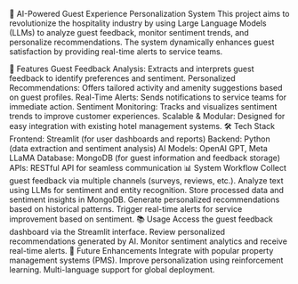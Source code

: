 🏨 AI-Powered Guest Experience Personalization System
This project aims to revolutionize the hospitality industry by using Large Language Models (LLMs) to analyze guest feedback, monitor sentiment trends, and personalize recommendations. The system dynamically enhances guest satisfaction by providing real-time alerts to service teams.

📌 Features
Guest Feedback Analysis: Extracts and interprets guest feedback to identify preferences and sentiment.
Personalized Recommendations: Offers tailored activity and amenity suggestions based on guest profiles.
Real-Time Alerts: Sends notifications to service teams for immediate action.
Sentiment Monitoring: Tracks and visualizes sentiment trends to improve customer experiences.
Scalable & Modular: Designed for easy integration with existing hotel management systems.
🛠️ Tech Stack
Frontend: Streamlit (for user dashboards and reports)
Backend: Python (data extraction and sentiment analysis)
AI Models: OpenAI GPT, Meta LLaMA
Database: MongoDB (for guest information and feedback storage)
APIs: RESTful API for seamless communication
📊 System Workflow
Collect guest feedback via multiple channels (surveys, reviews, etc.).
Analyze text using LLMs for sentiment and entity recognition.
Store processed data and sentiment insights in MongoDB.
Generate personalized recommendations based on historical patterns.
Trigger real-time alerts for service improvement based on sentiment.
📚 Usage
Access the guest feedback dashboard via the Streamlit interface.
Review personalized recommendations generated by AI.
Monitor sentiment analytics and receive real-time alerts.
📄 Future Enhancements
Integrate with popular property management systems (PMS).
Improve personalization using reinforcement learning.
Multi-language support for global deployment.
